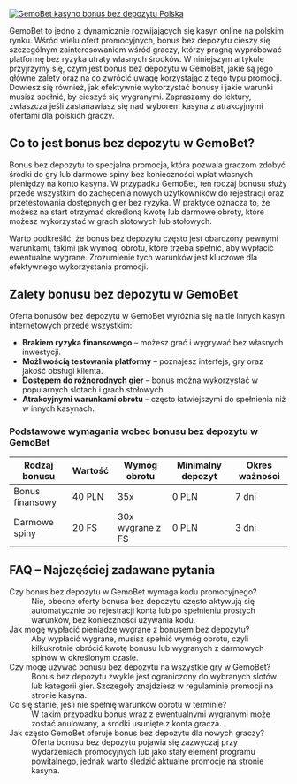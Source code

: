 [![GemoBet kasyno bonus bez depozytu Polska](https://123-caf.pages.dev/gitsignup.png)](https://vrmoo.ru/Bt82HjjY)

<p>GemoBet to jedno z dynamicznie rozwijających się kasyn online na polskim rynku. Wśród wielu ofert promocyjnych, bonus bez depozytu cieszy się szczególnym zainteresowaniem wśród graczy, którzy pragną wypróbować platformę bez ryzyka utraty własnych środków. W niniejszym artykule przyjrzymy się, czym jest bonus bez depozytu w GemoBet, jakie są jego główne zalety oraz na co zwrócić uwagę korzystając z tego typu promocji. Dowiesz się również, jak efektywnie wykorzystać bonusy i jakie warunki musisz spełnić, by cieszyć się wygranymi. Zapraszamy do lektury, zwłaszcza jeśli zastanawiasz się nad wyborem kasyna z atrakcyjnymi ofertami dla polskich graczy.</p>  <h2>Co to jest bonus bez depozytu w GemoBet?</h2> <p>Bonus bez depozytu to specjalna promocja, która pozwala graczom zdobyć środki do gry lub darmowe spiny bez konieczności wpłat własnych pieniędzy na konto kasyna. W przypadku GemoBet, ten rodzaj bonusu służy przede wszystkim do zachęcenia nowych użytkowników do rejestracji oraz przetestowania dostępnych gier bez ryzyka. W praktyce oznacza to, że możesz na start otrzymać określoną kwotę lub darmowe obroty, które możesz wykorzystać w grach slotowych lub stołowych.</p> <p>Warto podkreślić, że bonus bez depozytu często jest obarczony pewnymi warunkami, takimi jak wymogi obrotu, które trzeba spełnić, aby wypłacić ewentualne wygrane. Zrozumienie tych warunków jest kluczowe dla efektywnego wykorzystania promocji.</p>  <h2>Zalety bonusu bez depozytu w GemoBet</h2> <p>Oferta bonusów bez depozytu w GemoBet wyróżnia się na tle innych kasyn internetowych przede wszystkim:</p> <ul>   <li><strong>Brakiem ryzyka finansowego</strong> – możesz grać i wygrywać bez własnych inwestycji.</li>   <li><strong>Możliwością testowania platformy</strong> – poznajesz interfejs, gry oraz jakość obsługi klienta.</li>   <li><strong>Dostępem do różnorodnych gier</strong> – bonus można wykorzystać w popularnych slotach i grach stołowych.</li>   <li><strong>Atrakcyjnymi warunkami obrotu</strong> – często łatwiejszymi do spełnienia niż w innych kasynach.</li> </ul>  <h3>Podstawowe wymagania wobec bonusu bez depozytu w GemoBet</h3> <table>   <thead>     <tr>       <th>Rodzaj bonusu</th>       <th>Wartość</th>       <th>Wymóg obrotu</th>       <th>Minimalny depozyt</th>       <th>Okres ważności</th>     </tr>   </thead>   <tbody>     <tr>       <td>Bonus finansowy</td>       <td>40 PLN</td>       <td>35x</td>       <td>0 PLN</td>       <td>7 dni</td>     </tr>     <tr>       <td>Darmowe spiny</td>       <td>20 FS</td>       <td>30x wygrane z FS</td>       <td>0 PLN</td>       <td>3 dni</td>     </tr>   </tbody> </table>  <h2>FAQ – Najczęściej zadawane pytania</h2> <dl>   <dt>Czy bonus bez depozytu w GemoBet wymaga kodu promocyjnego?</dt>   <dd>Nie, obecne oferty bonusa bez depozytu często aktywują się automatycznie po rejestracji konta lub po spełnieniu prostych warunków, bez konieczności używania kodu.</dd>    <dt>Jak mogę wypłacić pieniądze wygrane z bonusem bez depozytu?</dt>   <dd>Aby wypłacić wygrane, musisz spełnić wymóg obrotu, czyli kilkukrotnie obrócić kwotę bonusu lub wygranych z darmowych spinów w określonym czasie.</dd>    <dt>Czy mogę używać bonusu bez depozytu na wszystkie gry w GemoBet?</dt>   <dd>Bonus bez depozytu zwykle jest ograniczony do wybranych slotów lub kategorii gier. Szczegóły znajdziesz w regulaminie promocji na stronie kasyna.</dd>    <dt>Co się stanie, jeśli nie spełnię warunków obrotu w terminie?</dt>   <dd>W takim przypadku bonus wraz z ewentualnymi wygranymi może zostać anulowany, a środki usunięte z konta gracza.</dd>    <dt>Jak często GemoBet oferuje bonus bez depozytu dla nowych graczy?</dt>   <dd>Oferta bonusu bez depozytu pojawia się zazwyczaj przy wydarzeniach promocyjnych lub jako stały element programu powitalnego, jednak warto śledzić aktualne promocje na stronie kasyna.</dd> </dl>